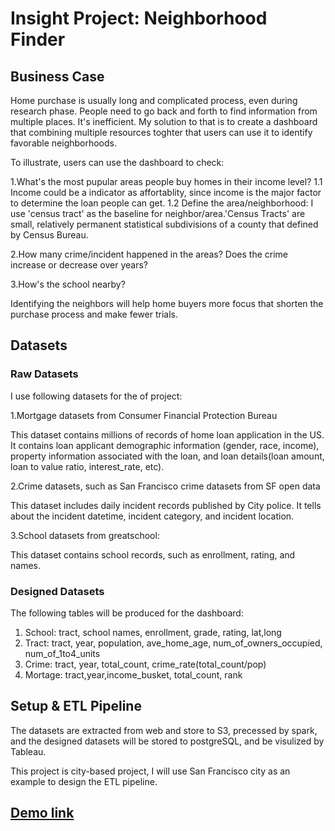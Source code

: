 # Insight Project: Neighborhood Finder

## Business Case
Home purchase is usually long and complicated process, even during research phase. People need to go back and forth to find information from multiple places. It's inefficient. My solution to that is to create a dashboard that combining multiple resources toghter that users can use it to identify favorable neighborhoods. 

To illustrate, users can use the dashboard to check:

1.What's the most pupular areas people buy homes in their income level? 
1.1 Income could be a indicator as affortablity, since income is the major factor to determine the loan people can get. 
1.2 Define the area/neighborhood: I use 'census tract' as the baseline for neighbor/area.'Census Tracts' are small, relatively permanent statistical subdivisions of a county that defined by Census Bureau. 

2.How many crime/incident happened in the areas? Does the crime increase or decrease over years?

3.How's the school nearby? 

Identifying the neighbors will help home buyers more focus that shorten the purchase process and make fewer trials.

## Datasets
### Raw Datasets
I use following datasets for the of project:

1.Mortgage datasets from Consumer Financial Protection Bureau

This dataset contains millions of records of home loan application in the US. It contains loan applicant demographic information (gender, race, income), property information associated with the loan, and loan details(loan amount, loan to value ratio, interest_rate, etc).

2.Crime datasets, such as San Francisco crime datasets from SF open data

This dataset includes daily incident records published by City police. It tells about the incident datetime, incident category, and incident location.

3.School datasets from greatschool: 

This dataset contains school records, such as enrollment, rating, and names.

### Designed Datasets
The following tables will be produced for the dashboard:
1. School: tract, school names, enrollment, grade, rating, lat,long
2. Tract: tract, year, population, ave_home_age, num_of_owners_occupied, num_of_1to4_units
3. Crime: tract, year, total_count, crime_rate(total_count/pop)
4. Mortage: tract,year,income_busket, total_count, rank

## Setup & ETL Pipeline
The datasets are extracted from web and store to S3, precessed by spark, and the designed datasets will be stored to postgreSQL, and be visulized by Tableau.

This project is city-based project, I will use San Francisco city as an example to design the ETL pipeline.  

## [Demo link](https://public.tableau.com/profile/feng.wang2440#!/vizhome/NFversion3_0/dashboardv2)

